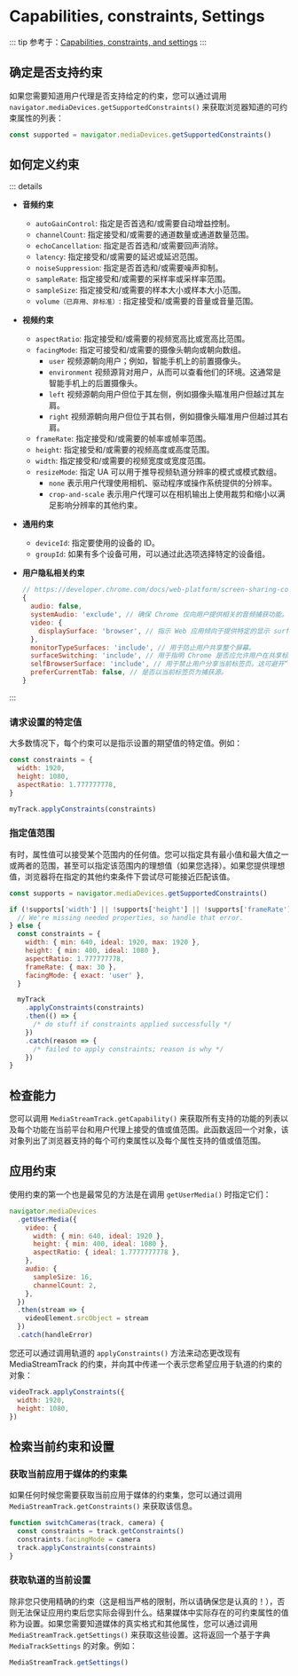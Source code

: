 # Capabilities, constraints, Settings

::: tip
参考于：[Capabilities, constraints, and settings](https://developer.mozilla.org/en-US/docs/Web/API/Media_Capture_and_Streams_API/Constraints#determining_if_a_constraint_is_supported)
:::

## 确定是否支持约束

如果您需要知道用户代理是否支持给定的约束，您可以通过调用 `navigator.mediaDevices.getSupportedConstraints()` 来获取浏览器知道的可约束属性的列表：

```js
const supported = navigator.mediaDevices.getSupportedConstraints()
```

## 如何定义约束

::: details

- **音频约束**
  - `autoGainControl`: 指定是否首选和/或需要自动增益控制。
  - `channelCount`: 指定接受和/或需要的通道数量或通道数量范围。
  - `echoCancellation`: 指定是否首选和/或需要回声消除。
  - `latency`: 指定接受和/或需要的延迟或延迟范围。
  - `noiseSuppression`: 指定是否首选和/或需要噪声抑制。
  - `sampleRate`: 指定接受和/或需要的采样率或采样率范围。
  - `sampleSize`: 指定接受和/或需要的样本大小或样本大小范围。
  - `volume（已弃用、非标准）`: 指定接受和/或需要的音量或音量范围。

- **视频约束**
  - `aspectRatio`: 指定接受和/或需要的视频宽高比或宽高比范围。
  - `facingMode`: 指定可接受和/或需要的摄像头朝向或朝向数组。
    - `user` 视频源朝向用户；例如，智能手机上的前置摄像头。
    - `environment` 视频源背对用户，从而可以查看他们的环境。这通常是智能手机上的后置摄像头。
    - `left` 视频源朝向用户但位于其左侧，例如摄像头瞄准用户但越过其左肩。
    - `right` 视频源朝向用户但位于其右侧，例如摄像头瞄准用户但越过其右肩。
  - `frameRate`: 指定接受和/或需要的帧率或帧率范围。
  - `height`: 指定接受和/或需要的视频高度或高度范围。
  - `width`: 指定接受和/或需要的视频宽度或宽度范围。
  - `resizeMode`: 指定 UA 可以用于推导视频轨道分辨率的模式或模式数组。
    - `none` 表示用户代理使用相机、驱动程序或操作系统提供的分辨率。
    - `crop-and-scale` 表示用户代理可以在相机输出上使用裁剪和缩小以满足影响分辨率的其他约束。

- **通用约束**
  - `deviceId`: 指定要使用的设备的 ID。
  - `groupId`: 如果有多个设备可用，可以通过此选项选择特定的设备组。

- **用户隐私相关约束**

    ```js
    // https://developer.chrome.com/docs/web-platform/screen-sharing-controls?hl=zh-cn
    {
      audio: false,
      systemAudio: 'exclude', // 确保 Chrome 仅向用户提供相关的音频捕获功能。
      video: {
        displaySurface: 'browser', // 指示 Web 应用倾向于提供特定的显示 surface 类型（标签页 browser、窗口 window 或屏幕 monitor）
      },
      monitorTypeSurfaces: 'include', // 用于防止用户共享整个屏幕。
      surfaceSwitching: 'include', // 用于指明 Chrome 是否应允许用户在共享标签页之间动态切换。
      selfBrowserSurface: 'include', // 用于禁止用户分享当前标签页。这可避开“镜厅”效果。
      preferCurrentTab: false, // 是否以当前标签页为捕获源。
    }
    ```

:::

### 请求设置的特定值

大多数情况下，每个约束可以是指示设置的期望值的特定值。例如：

```js
const constraints = {
  width: 1920,
  height: 1080,
  aspectRatio: 1.777777778,
}

myTrack.applyConstraints(constraints)
```

### 指定值范围

有时，属性值可以接受某个范围内的任何值。您可以指定具有最小值和最大值之一或两者的范围，甚至可以指定该范围内的理想值（如果您选择）。如果您提供理想值，浏览器将在指定的其他约束条件下尝试尽可能接近匹配该值。

```js
const supports = navigator.mediaDevices.getSupportedConstraints()

if (!supports['width'] || !supports['height'] || !supports['frameRate'] || !supports['facingMode']) {
  // We're missing needed properties, so handle that error.
} else {
  const constraints = {
    width: { min: 640, ideal: 1920, max: 1920 },
    height: { min: 400, ideal: 1080 },
    aspectRatio: 1.777777778,
    frameRate: { max: 30 },
    facingMode: { exact: 'user' },
  }

  myTrack
    .applyConstraints(constraints)
    .then(() => {
      /* do stuff if constraints applied successfully */
    })
    .catch(reason => {
      /* failed to apply constraints; reason is why */
    })
}
```

## 检查能力

您可以调用 `MediaStreamTrack.getCapability()` 来获取所有支持的功能的列表以及每个功能在当前平台和用户代理上接受的值或值范围。此函数返回一个对象，该对象列出了浏览器支持的每个可约束属性以及每个属性支持的值或值范围。

## 应用约束

使用约束的第一个也是最常见的方法是在调用 `getUserMedia()` 时指定它们：

```js
navigator.mediaDevices
  .getUserMedia({
    video: {
      width: { min: 640, ideal: 1920 },
      height: { min: 400, ideal: 1080 },
      aspectRatio: { ideal: 1.7777777778 },
    },
    audio: {
      sampleSize: 16,
      channelCount: 2,
    },
  })
  .then(stream => {
    videoElement.srcObject = stream
  })
  .catch(handleError)
```

您还可以通过调用轨道的 `applyConstraints()` 方法来动态更改现有 MediaStreamTrack 的约束，并向其中传递一个表示您希望应用于轨道的约束的对象：

```js
videoTrack.applyConstraints({
  width: 1920,
  height: 1080,
})
```

## 检索当前约束和设置

### 获取当前应用于媒体的约束集

如果任何时候您需要获取当前应用于媒体的约束集，您可以通过调用 `MediaStreamTrack.getConstraints()` 来获取该信息。

```js
function switchCameras(track, camera) {
  const constraints = track.getConstraints()
  constraints.facingMode = camera
  track.applyConstraints(constraints)
}
```

### 获取轨道的当前设置

除非您只使用精确的约束（这是相当严格的限制，所以请确保您是认真的！），否则无法保证应用约束后您实际会得到什么。结果媒体中实际存在的可约束属性的值称为设置。如果您需要知道媒体的真实格式和其他属性，您可以通过调用 `MediaStreamTrack.getSettings()` 来获取这些设置。这将返回一个基于字典 `MediaTrackSettings` 的对象。例如：

```js
MediaStreamTrack.getSettings()
```
